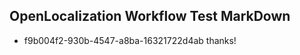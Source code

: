 ## OpenLocalization Workflow Test MarkDown
* f9b004f2-930b-4547-a8ba-16321722d4ab thanks!

<!--HONumber=Feb17_HO2-->


